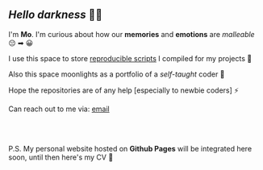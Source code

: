 ## ***Hello darkness*** 👋👻

I'm **Mo**. I'm curious about how our **memories** and **emotions** are *malleable* 😔 ➡ 😀

I use this space to store <ins>reproducible scripts</ins> I compiled for my projects 🔭

Also this space moonlights as a portfolio of a *self-taught* coder 🤖

Hope the repositories are of any help [especially to newbie coders] ⚡

Can reach out to me via: [email](mohith96@connect.hku.hk)

<br/>
<br/>


P.S. My personal website hosted on **Github Pages** will be integrated here soon, until then here's my CV 🐣


<!--
**movivi/movivi** is a ✨ _special_ ✨ repository because its `README.md` (this file) appears on your GitHub profile.

Here are some ideas to get you started:

- 🔭 I’m currently working on ...
- 🌱 I’m currently learning ...
- 👯 I’m looking to collaborate on ...
- 🤔 I’m looking for help with ...
- 💬 Ask me about ...
- 📫 How to reach me: ...
- 😄 Pronouns: ...
- ⚡ Fun fact: ...
-->
